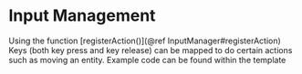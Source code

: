# Input Management

Using the function [registerAction()](@ref InputManager#registerAction) Keys (both key press and key release) can be mapped to do certain actions such as moving an entity. Example code can be found within the template